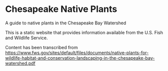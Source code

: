 # Chesapeake Native Plants

A guide to native plants in the Chesapeake Bay Watershed

This is a static website that provides information available from the U.S. Fish
and Wildlife Service.

Content has been transcribed from
https://www.fws.gov/sites/default/files/documents/native-plants-for-wildlife-habitat-and-conservation-landscaping-in-the-chesapeake-bay-watershed.pdf
